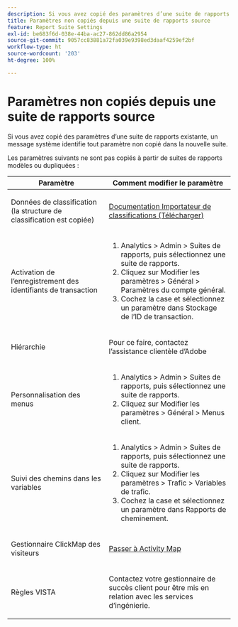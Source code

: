 ```yaml
---
description: Si vous avez copié des paramètres d’une suite de rapports existante, un message système identifie tout paramètre non copié dans la nouvelle suite.
title: Paramètres non copiés depuis une suite de rapports source
feature: Report Suite Settings
exl-id: be683f6d-038e-44ba-ac27-862dd86a2954
source-git-commit: 9057cc83881a72fa039e9398ed3daaf4259ef2bf
workflow-type: ht
source-wordcount: '203'
ht-degree: 100%

---
```


# Paramètres non copiés depuis une suite de rapports source

Si vous avez copié des paramètres d’une suite de rapports existante, un message système identifie tout paramètre non copié dans la nouvelle suite.

Les paramètres suivants ne sont pas copiés à partir de suites de rapports modèles ou dupliquées :

<table id="table_9774249E3D804E7D97F12B88E26F9066"> 
 <thead> 
  <tr> 
   <th colname="col1" class="entry"> Paramètre </th> 
   <th colname="col2" class="entry"> Comment modifier le paramètre </th> 
  </tr>
 </thead>
 <tbody> 
  <tr> 
   <td colname="col1"> <p>Données de classification (la structure de classification est copiée) </p> </td> 
   <td colname="col2"> <p><a href="https://experienceleague.adobe.com/docs/analytics/components/classifications/classifications-importer/c-working-with-saint.html?lang=fr"> Documentation Importateur de classifications (Télécharger)</a> </p> </td> 
  </tr> 
  <tr> 
   <td colname="col1"> <p>Activation de l’enregistrement des identifiants de transaction </p> </td> 
   <td colname="col2"> 
    <ol id="ol_4F3028A440C94447890498CF2E64C15B"> 
     <li id="li_243C7F7DF3074F7FB9893BEFDA8B0732"> <span class="uicontrol"> Analytics</span> &gt; <span class="uicontrol"> Admin</span> &gt; <span class="uicontrol"> Suites de rapports</span>, puis sélectionnez une suite de rapports. </li> 
     <li id="li_357D06A1F528473CBA07D4C840BE95D9">Cliquez sur <span class="uicontrol"> Modifier les paramètres</span> &gt; <span class="uicontrol"> Général</span> &gt; <span class="uicontrol"> Paramètres du compte général</span>. </li> 
     <li id="li_9E0B7A9542864399AFDD5D422F7D6C22">Cochez la case et sélectionnez un paramètre dans <span class="uicontrol"> Stockage de l’ID de transaction</span>. </li> 
    </ol> </td> 
  </tr> 
  <tr> 
   <td colname="col1"> <p>Hiérarchie </p> </td> 
   <td colname="col2"> <p>Pour ce faire, contactez l’assistance clientèle d’Adobe </p> </td> 
  </tr> 
  <tr> 
   <td colname="col1"> <p>Personnalisation des menus </p> </td> 
   <td colname="col2"> 
    <ol id="ol_A3277C5843704DEA902DF030099E9227"> 
     <li id="li_8B3A5974466C4D9D9A3D3D0C6A30F414"><span class="uicontrol"> Analytics</span> &gt; <span class="uicontrol"> Admin</span> &gt; <span class="uicontrol"> Suites de rapports</span>, puis sélectionnez une suite de rapports. </li> 
     <li id="li_1B44AFD4026346698F3CB75E2CBF1959">Cliquez sur <span class="uicontrol"> Modifier les paramètres</span> &gt; <span class="uicontrol"> Général</span> &gt; <span class="uicontrol"> Menus client</span>. </li> 
    </ol> </td> 
  </tr> 
  <tr> 
   <td colname="col1"> <p>Suivi des chemins dans les variables </p> </td> 
   <td colname="col2"> 
    <ol id="ol_903A5FEF5B9847929BBB514A481F6E22"> 
     <li id="li_E352211ABD3245EC8C06313221BA4B36"><span class="uicontrol"> Analytics</span> &gt; <span class="uicontrol"> Admin</span> &gt; <span class="uicontrol"> Suites de rapports</span>, puis sélectionnez une suite de rapports. </li> 
     <li id="li_B19C4112D57D4D329A0774EBB345473B">Cliquez sur <span class="uicontrol"> Modifier les paramètres</span> &gt; <span class="uicontrol"> Trafic</span> &gt; <span class="uicontrol"> Variables de trafic</span>. </li> 
     <li id="li_B1CED2EC85FE4A8EB7D95076040B35E1">Cochez la case et sélectionnez un paramètre dans <span class="uicontrol"> Rapports de cheminement</span>. </li> 
    </ol> </td> 
  </tr> 
  <tr> 
   <td colname="col1"> <p>Gestionnaire ClickMap des visiteurs </p> </td> 
   <td colname="col2"> <p><a href="https://experienceleague.adobe.com/docs/analytics/analyze/activity-map/getting-started/get-started-admins/activitymap-enable.html?lang=fr"> Passer à Activity Map</a> </p> </td> 
  </tr> 
  <tr> 
   <td colname="col1"> <p>Règles VISTA </p> </td> 
   <td colname="col2"> <p>Contactez votre gestionnaire de succès client pour être mis en relation avec les services d’ingénierie. </p> </td> 
  </tr> 
 </tbody> 
</table>
